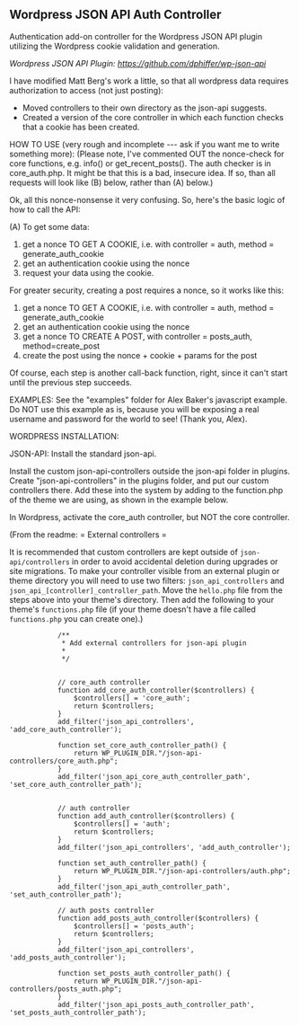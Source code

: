 ## Wordpress JSON API Auth Controller

Authentication add-on controller for the Wordpress JSON API plugin utilizing the Wordpress cookie validation and generation.

*Wordpress JSON API Plugin: https://github.com/dphiffer/wp-json-api*

I have modified Matt Berg's work a little, so that all wordpress data requires authorization to access (not just posting):
- Moved controllers to their own directory as the json-api suggests.
- Created a version of the core controller in which each function checks that a cookie has been created.

HOW TO USE (very rough and incomplete --- ask if you want me to write something more):
(Please note, I've commented OUT the nonce-check for core functions, e.g. info() or get_recent_posts(). 
The auth checker is in core_auth.php. It might be that this is a bad, insecure idea. If so, than all requests will look
like (B) below, rather than (A) below.)

Ok, all this nonce-nonsense it very confusing. So, here's the basic logic of how to call the API:

(A) To get some data:
1. get a nonce TO GET A COOKIE, i.e. with controller = auth, method = generate_auth_cookie
2. get an authentication cookie using the nonce
3. request your data using the cookie.

For greater security, creating a post requires a nonce, so it works like this:
1. get a nonce TO GET A COOKIE, i.e. with controller = auth, method = generate_auth_cookie
2. get an authentication cookie using the nonce
3. get a nonce TO CREATE A POST, with controller = posts_auth, method=create_post
4. create the post using the nonce + cookie + params for the post

Of course, each step is another call-back function, right, since it can't start until the previous step succeeds.


EXAMPLES:
See the "examples" folder for Alex Baker's javascript example. Do NOT use this example as is, because you will be exposing a real username and password for the world to see! (Thank you, Alex).



WORDPRESS INSTALLATION:

JSON-API:
Install the standard json-api.

Install the custom json-api-controllers outside the json-api folder in plugins. Create "json-api-controllers" in the plugins folder, and put our custom controllers there. Add these into the system by adding to the function.php of the theme we are using, as shown in the example below.

In Wordpress, activate the core_auth controller, but NOT the core controller.


(From the readme: 
= External controllers =

It is recommended that custom controllers are kept outside of `json-api/controllers` in order to avoid accidental deletion during upgrades or site migrations. To make your controller visible from an external plugin or theme directory you will need to use two filters: `json_api_controllers` and `json_api_[controller]_controller_path`. Move the `hello.php` file from the steps above into your theme's directory. Then add the following to your theme's `functions.php` file (if your theme doesn't have a file called `functions.php` you can create one).)

				/**
				 * Add external controllers for json-api plugin
				 *
				 */
				
				
				// core_auth controller
				function add_core_auth_controller($controllers) {
					$controllers[] = 'core_auth';
					return $controllers;
				}
				add_filter('json_api_controllers', 'add_core_auth_controller');
				
				function set_core_auth_controller_path() {
					return WP_PLUGIN_DIR."/json-api-controllers/core_auth.php";
				}
				add_filter('json_api_core_auth_controller_path', 'set_core_auth_controller_path');
				
				
				// auth controller
				function add_auth_controller($controllers) {
					$controllers[] = 'auth';
					return $controllers;
				}
				add_filter('json_api_controllers', 'add_auth_controller');
				
				function set_auth_controller_path() {
					return WP_PLUGIN_DIR."/json-api-controllers/auth.php";
				}
				add_filter('json_api_auth_controller_path', 'set_auth_controller_path');
				
				// auth posts controller
				function add_posts_auth_controller($controllers) {
					$controllers[] = 'posts_auth';
					return $controllers;
				}
				add_filter('json_api_controllers', 'add_posts_auth_controller');
				
				function set_posts_auth_controller_path() {
					return WP_PLUGIN_DIR."/json-api-controllers/posts_auth.php";
				}
				add_filter('json_api_posts_auth_controller_path', 'set_posts_auth_controller_path');
